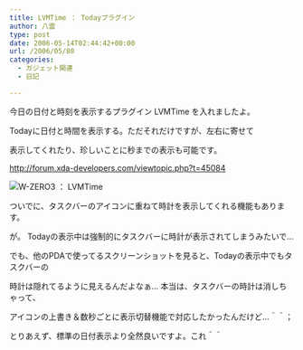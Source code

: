 ```yaml
---
title: LVMTime ： Todayプラグイン
author: 八雲
type: post
date: 2006-05-14T02:44:42+00:00
url: /2006/05/80
categories:
  - ガジェット関連
  - 日記

---
```

今日の日付と時刻を表示するプラグイン LVMTime を入れましたよ。
  
Todayに日付と時間を表示する。ただそれだけですが、左右に寄せて
  
表示してくれたり、珍しいことに秒までの表示も可能です。
  
http://forum.xda-developers.com/viewtopic.php?t=45084
  
![W-ZERO3 ： LVMTime][1]

ついでに、タスクバーのアイコンに重ねて時計を表示してくれる機能もあります。
  
が。 Todayの表示中は強制的にタスクバーに時計が表示されてしまうみたいで…
  
でも、他のPDAで使ってるスクリーンショットを見ると、Todayの表示中でもタスクバーの
  
時計は隠れてるように見えるんだよなぁ… 本当は、タスクバーの時計は消しちゃって、
  
アイコンの上書き＆数秒ごとに表示切替機能で対応したかったんだけど…＾＾；
  
とりあえず、標準の日付表示より全然良いですよ。これ＾＾

 [1]: http://www.ziomatrix.org/wp-content/2006/05/SCRN0001.png
